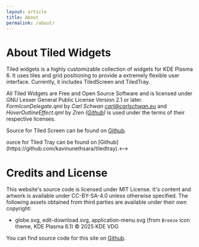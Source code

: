 ```yaml
---
layout: article
title: About
permalink: /about/
---
```


# About Tiled Widgets

Tiled widgets is a highly customizable collection of widgets for KDE Plasma 6. It uses tiles and grid positioning to provide a extremely flexible user interface. Currently, it includes TiledScreen and TiledTray.

<!--  TODO: Fill in names -->
All Tiled Widgets are Free and Open Source Software and is licensed under GNU Lesser General Public License Version 2.1 or later. *FormIconDelegate.qml* by *Carl Schwan [carl@carlschwan.eu](mailto://carl@carlschwan.eu)* and *HoverOutlineEffect.qml* by *Zren ([Github](https://github.com/Zren))* is used under the terms of their respective licenses.

Source for Tiled Screen can be found on [Github](https://github.com/kavinunethsara/tiledscreen).

<!-->ource for Tiled Tray can be found on [Github](https://github.com/kavinunethsara/tiledtray).<-->

# Credits and License

This website's source code is licensed under MIT License. It's content and artwork is available under CC-BY-SA-4.0 unless otherwise specified. The following assets obtained from third parties are available under their own copyright:

- globe.svg, edit-download.svg, application-menu.svg (from `Breeze` icon theme, KDE Plasma 6.1) &copy; 2025 KDE VDG

You can find source code for this site on [Github](https://github.com/kavinunethsara/tiledwidgets).
